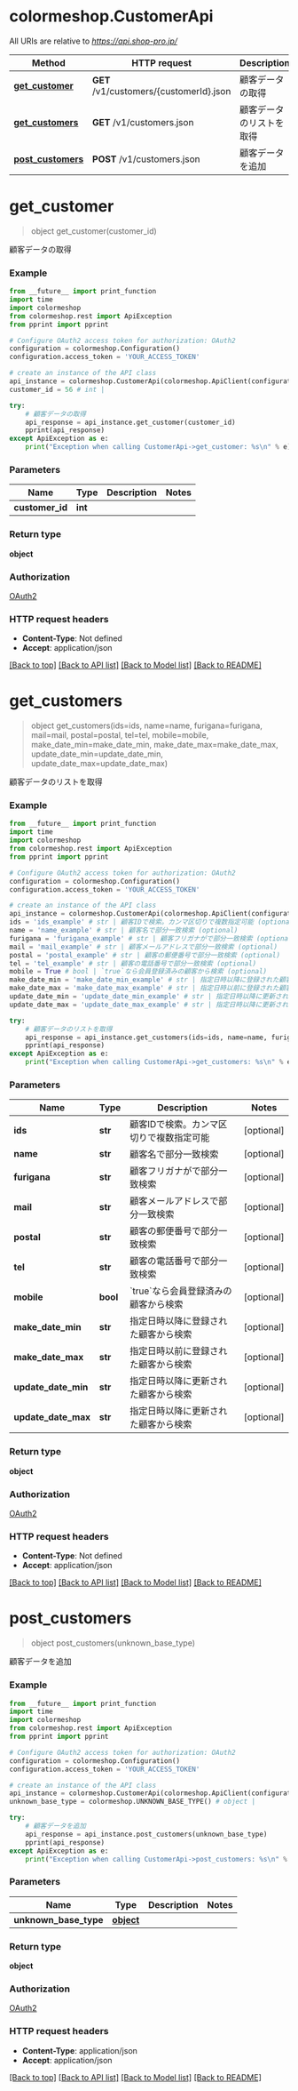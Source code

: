 # colormeshop.CustomerApi

All URIs are relative to *https://api.shop-pro.jp/*

Method | HTTP request | Description
------------- | ------------- | -------------
[**get_customer**](CustomerApi.md#get_customer) | **GET** /v1/customers/{customerId}.json | 顧客データの取得
[**get_customers**](CustomerApi.md#get_customers) | **GET** /v1/customers.json | 顧客データのリストを取得
[**post_customers**](CustomerApi.md#post_customers) | **POST** /v1/customers.json | 顧客データを追加


# **get_customer**
> object get_customer(customer_id)

顧客データの取得

### Example
```python
from __future__ import print_function
import time
import colormeshop
from colormeshop.rest import ApiException
from pprint import pprint

# Configure OAuth2 access token for authorization: OAuth2
configuration = colormeshop.Configuration()
configuration.access_token = 'YOUR_ACCESS_TOKEN'

# create an instance of the API class
api_instance = colormeshop.CustomerApi(colormeshop.ApiClient(configuration))
customer_id = 56 # int | 

try:
    # 顧客データの取得
    api_response = api_instance.get_customer(customer_id)
    pprint(api_response)
except ApiException as e:
    print("Exception when calling CustomerApi->get_customer: %s\n" % e)
```

### Parameters

Name | Type | Description  | Notes
------------- | ------------- | ------------- | -------------
 **customer_id** | **int**|  | 

### Return type

**object**

### Authorization

[OAuth2](../README.md#OAuth2)

### HTTP request headers

 - **Content-Type**: Not defined
 - **Accept**: application/json

[[Back to top]](#) [[Back to API list]](../README.md#documentation-for-api-endpoints) [[Back to Model list]](../README.md#documentation-for-models) [[Back to README]](../README.md)

# **get_customers**
> object get_customers(ids=ids, name=name, furigana=furigana, mail=mail, postal=postal, tel=tel, mobile=mobile, make_date_min=make_date_min, make_date_max=make_date_max, update_date_min=update_date_min, update_date_max=update_date_max)

顧客データのリストを取得

### Example
```python
from __future__ import print_function
import time
import colormeshop
from colormeshop.rest import ApiException
from pprint import pprint

# Configure OAuth2 access token for authorization: OAuth2
configuration = colormeshop.Configuration()
configuration.access_token = 'YOUR_ACCESS_TOKEN'

# create an instance of the API class
api_instance = colormeshop.CustomerApi(colormeshop.ApiClient(configuration))
ids = 'ids_example' # str | 顧客IDで検索。カンマ区切りで複数指定可能 (optional)
name = 'name_example' # str | 顧客名で部分一致検索 (optional)
furigana = 'furigana_example' # str | 顧客フリガナがで部分一致検索 (optional)
mail = 'mail_example' # str | 顧客メールアドレスで部分一致検索 (optional)
postal = 'postal_example' # str | 顧客の郵便番号で部分一致検索 (optional)
tel = 'tel_example' # str | 顧客の電話番号で部分一致検索 (optional)
mobile = True # bool | `true`なら会員登録済みの顧客から検索 (optional)
make_date_min = 'make_date_min_example' # str | 指定日時以降に登録された顧客から検索 (optional)
make_date_max = 'make_date_max_example' # str | 指定日時以前に登録された顧客から検索 (optional)
update_date_min = 'update_date_min_example' # str | 指定日時以降に更新された顧客から検索 (optional)
update_date_max = 'update_date_max_example' # str | 指定日時以降に更新された顧客から検索 (optional)

try:
    # 顧客データのリストを取得
    api_response = api_instance.get_customers(ids=ids, name=name, furigana=furigana, mail=mail, postal=postal, tel=tel, mobile=mobile, make_date_min=make_date_min, make_date_max=make_date_max, update_date_min=update_date_min, update_date_max=update_date_max)
    pprint(api_response)
except ApiException as e:
    print("Exception when calling CustomerApi->get_customers: %s\n" % e)
```

### Parameters

Name | Type | Description  | Notes
------------- | ------------- | ------------- | -------------
 **ids** | **str**| 顧客IDで検索。カンマ区切りで複数指定可能 | [optional] 
 **name** | **str**| 顧客名で部分一致検索 | [optional] 
 **furigana** | **str**| 顧客フリガナがで部分一致検索 | [optional] 
 **mail** | **str**| 顧客メールアドレスで部分一致検索 | [optional] 
 **postal** | **str**| 顧客の郵便番号で部分一致検索 | [optional] 
 **tel** | **str**| 顧客の電話番号で部分一致検索 | [optional] 
 **mobile** | **bool**| &#x60;true&#x60;なら会員登録済みの顧客から検索 | [optional] 
 **make_date_min** | **str**| 指定日時以降に登録された顧客から検索 | [optional] 
 **make_date_max** | **str**| 指定日時以前に登録された顧客から検索 | [optional] 
 **update_date_min** | **str**| 指定日時以降に更新された顧客から検索 | [optional] 
 **update_date_max** | **str**| 指定日時以降に更新された顧客から検索 | [optional] 

### Return type

**object**

### Authorization

[OAuth2](../README.md#OAuth2)

### HTTP request headers

 - **Content-Type**: Not defined
 - **Accept**: application/json

[[Back to top]](#) [[Back to API list]](../README.md#documentation-for-api-endpoints) [[Back to Model list]](../README.md#documentation-for-models) [[Back to README]](../README.md)

# **post_customers**
> object post_customers(unknown_base_type)

顧客データを追加

### Example
```python
from __future__ import print_function
import time
import colormeshop
from colormeshop.rest import ApiException
from pprint import pprint

# Configure OAuth2 access token for authorization: OAuth2
configuration = colormeshop.Configuration()
configuration.access_token = 'YOUR_ACCESS_TOKEN'

# create an instance of the API class
api_instance = colormeshop.CustomerApi(colormeshop.ApiClient(configuration))
unknown_base_type = colormeshop.UNKNOWN_BASE_TYPE() # object | 

try:
    # 顧客データを追加
    api_response = api_instance.post_customers(unknown_base_type)
    pprint(api_response)
except ApiException as e:
    print("Exception when calling CustomerApi->post_customers: %s\n" % e)
```

### Parameters

Name | Type | Description  | Notes
------------- | ------------- | ------------- | -------------
 **unknown_base_type** | [**object**](UNKNOWN_BASE_TYPE.md)|  | 

### Return type

**object**

### Authorization

[OAuth2](../README.md#OAuth2)

### HTTP request headers

 - **Content-Type**: application/json
 - **Accept**: application/json

[[Back to top]](#) [[Back to API list]](../README.md#documentation-for-api-endpoints) [[Back to Model list]](../README.md#documentation-for-models) [[Back to README]](../README.md)

